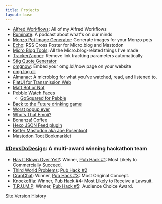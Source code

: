 ```yaml
---
title: Projects
layout: base
---
```

- [Alfred Workflows](/alfred-workflows): All of my Alfred Workflows
- [Ruminate](http://ruminatepodcast.com): A podcast about what's on our minds
- [Monzo Pot Image Generator](http://potimages.rknight.me): Generate images for your Monzo pots
- [Echo](http://echo.rknight.me/): RSS Cross Poster for Micro.blog and Mastodon
- [Micro Blog Tools](/projects/microblog/): All the Micro.blog-related things I've made
- [TrackerZapper](/apps/tracker-zapper): Remove link tracking parameters automatically
- [Stig Quote Generator](https://rknightuk.github.io/stig-quotes/)
- [omgnow](https://omgnow.rknight.me/): Embed your omg.lol/now page on your website
- [omg.log cli](https://github.com/rknightuk/omglolcli)
- [Almanac](http://github.com/rknightuk/almanac/): A microblog for what you've watched, read, and listened to.
- [FlatUI for Transmission Web](https://github.com/rknightuk/transmission-flatUI)
- [Matt Bot or Not](https://rknightuk.github.io/mattbotornot/)
- [Pebble Watch Faces](https://github.com/rknightuk/pebble-faces)
  - [GoSquared for Pebble](https://github.com/rknightuk/gosquared-for-pebble)
- [Back to the Future drinking game](https://rknightuk.github.io/back-to-the-future-drinking-game/)
- [Worst popup ever](https://github.com/rknightuk/worst-popup-ever)
- [Who's That Emoji?](https://rknightuk.github.io/whos-that-emoji/)
- [Bonanza! Coffee](https://rknightuk.github.io/bonanzacoffee/)
- [Hexo JSON Feed plugin](https://github.com/rknightuk/hexo-generator-json-feed-org)
- [Better Mastodon aka Joe Rosentoot](https://rknightuk.github.io/better-mastodon)
- [Mastodon Toot Bookmarklet](https://rknightuk.github.io/mastodon-toot-bookmarklet/)

### [#DevsDoDesign](http://devsdodesign.com): A multi-award winning hackathon team

- [Has It Blown Over Yet?](http://blownover.devsdodesign.com/): Winner, [Pub Hack #1](http://www.pubhack.co.uk/pubhack-1-results-report): Most Likely to Commercially Succeed.
- [Third World Problems](http://thirdworldproblems.devsdodesign.com/): [Pub Hack #2](http://www.pubhack.co.uk/pubhack-2-the-winners-and-report/)
- [CrapChat](https://github.com/PubHack/CrapChat): Winner, [Pub Hack #3](http://www.pubhack.co.uk/pubhack-3-results): Most Original Concept.
- [Knockoffia](http://knockoffia.devsdodesign.com/): Winner, [Pub Hack #4](http://www.pubhack.co.uk/pubhack-4-the-results/): Most Likely to Receive a Lawsuit.
- [T.R.U.M.P](http://devsdodesign.com/T.R.U.M.P./): Winner, [Pub Hack #5](http://www.pubhack.co.uk/pubhack-5-results/): Audience Choice Award.

[Site Version History](/versions)
